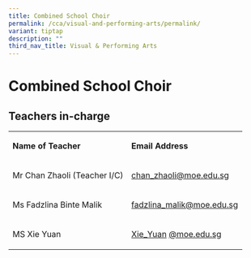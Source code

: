 ```yaml
---
title: Combined School Choir
permalink: /cca/visual-and-performing-arts/permalink/
variant: tiptap
description: ""
third_nav_title: Visual & Performing Arts
---
```

<h1>Combined School Choir</h1>
<p></p>
<h2>Teachers in-charge</h2>
<table style="minWidth: 50px">
<colgroup>
<col>
<col>
</colgroup>
<tbody>
<tr>
<td rowspan="1" colspan="1">
<p><strong>Name of Teacher</strong>
</p>
</td>
<td rowspan="1" colspan="1">
<p><strong>Email Address</strong>
</p>
</td>
</tr>
<tr>
<td rowspan="1" colspan="1">
<p>Mr Chan Zhaoli (Teacher I/C)</p>
</td>
<td rowspan="1" colspan="1">
<p><a href="mailto:chan_zhaoli@moe.edu.sg" rel="noopener noreferrer nofollow" target="_blank">chan_zhaoli@moe.edu.sg</a>
</p>
</td>
</tr>
<tr>
<td rowspan="1" colspan="1">
<p>Ms Fadzlina Binte Malik</p>
</td>
<td rowspan="1" colspan="1">
<p><a href="mailto:fadzlina_malik@schools.gov.sg" rel="noopener noreferrer nofollow" target="_blank">fadzlina_malik@moe.edu.sg</a>
</p>
</td>
</tr>
<tr>
<td rowspan="1" colspan="1">
<p>MS Xie Yuan</p>
</td>
<td rowspan="1" colspan="1">
<p><a href="mailto:Xie_Yuan@schools.gov.sg" rel="noopener noreferrer nofollow" target="_blank">Xie_Yuan</a>
<a href="mailto:Xie_Yuan@moe.edu.sg" rel="noopener noreferrer nofollow" target="_blank">@moe.edu.sg</a>
</p>
</td>
</tr>
</tbody>
</table>
<p></p>
